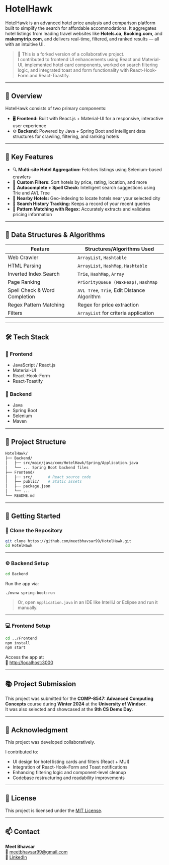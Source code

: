 # HotelHawk

HotelHawk is an advanced hotel price analysis and comparison platform built to simplify the search for affordable accommodations. It aggregates hotel listings from leading travel websites like **Hotels.ca**, **Booking.com**, and **makemytrip.com**, and delivers real-time, filtered, and ranked results — all with an intuitive UI.

> 🚀 This is a forked version of a collaborative project.  
> I contributed to frontend UI enhancements using React and Material-UI, implemented hotel card components, worked on search filtering logic, and integrated toast and form functionality with React-Hook-Form and React-Toastify.

---

## 📌 Overview

HotelHawk consists of two primary components:

- 🖥️ **Frontend:** Built with React.js + Material-UI for a responsive, interactive user experience
- ⚙️ **Backend:** Powered by Java + Spring Boot and intelligent data structures for crawling, filtering, and ranking hotels

---

## 🌟 Key Features

- 🔍 **Multi-site Hotel Aggregation:** Fetches listings using Selenium-based crawlers
- 🔧 **Custom Filters:** Sort hotels by price, rating, location, and more
- 🧠 **Autocomplete + Spell Check:** Intelligent search suggestions using Trie and AVL Tree
- 📍 **Nearby Hotels:** Geo-indexing to locate hotels near your selected city
- 📜 **Search History Tracking:** Keeps a record of your recent queries
- 🧩 **Pattern Matching with Regex:** Accurately extracts and validates pricing information

---

## 🧠 Data Structures & Algorithms

| Feature                       | Structures/Algorithms Used                  |
| ----------------------------- | ------------------------------------------- |
| Web Crawler                   | `ArrayList`, `Hashtable`                    |
| HTML Parsing                  | `ArrayList`, `HashMap`, `Hashtable`         |
| Inverted Index Search         | `Trie`, `HashMap`, `Array`                  |
| Page Ranking                  | `PriorityQueue (MaxHeap)`, `HashMap`        |
| Spell Check & Word Completion | `AVL Tree`, `Trie`, Edit Distance Algorithm |
| Regex Pattern Matching        | Regex for price extraction                  |
| Filters                       | `ArrayList` for criteria application        |

---

## 🛠️ Tech Stack

### 🔹 Frontend

- JavaScript / React.js
- Material-UI
- React-Hook-Form
- React-Toastify

### 🔸 Backend

- Java
- Spring Boot
- Selenium
- Maven

---

## 📁 Project Structure

```bash
HotelHawk/
├── Backend/
│   ├── src/main/java/com/HotelHawk/Spring/Application.java
│   └── ... Spring Boot backend files
├── Frontend/
│   ├── src/       # React source code
│   ├── public/    # Static assets
│   ├── package.json
│   └── ...
└── README.md
```

---

## 🚀 Getting Started

### 🔧 Clone the Repository

```bash
git clone https://github.com/meetbhavsar99/HotelHawk.git
cd HotelHawk
```

---

### ⚙️ Backend Setup

```bash
cd Backend
```

Run the app via:

```bash
./mvnw spring-boot:run
```

> Or, open `Application.java` in an IDE like IntelliJ or Eclipse and run it manually.

---

### 💻 Frontend Setup

```bash
cd ../Frontend
npm install
npm start
```

Access the app at:  
🔗 [http://localhost:3000](http://localhost:3000)

---

## 📚 Project Submission

This project was submitted for the **COMP-8547: Advanced Computing Concepts** course during **Winter 2024** at the **University of Windsor**.  
It was also selected and showcased at the **9th CS Demo Day**.

---

## 🙌 Acknowledgment

This project was developed collaboratively.

I contributed to:

- UI design for hotel listing cards and filters (React + MUI)
- Integration of React-Hook-Form and Toast notifications
- Enhancing filtering logic and component-level cleanup
- Codebase restructuring and readability improvements

---

## 📜 License

This project is licensed under the [MIT License](LICENSE).

---

## 📫 Contact

**Meet Bhavsar**  
📧 [meetbhavsar99@gmail.com](mailto:meetbhavsar99@gmail.com)  
💼 [LinkedIn](https://www.linkedin.com/in/meet-bhavsar-0059ba1b5/)
